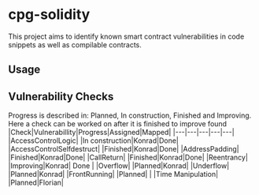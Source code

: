 # cpg-solidity
This project aims to identify known smart contract vulnerabilities in code snippets as well as compilable contracts.
## Usage
## Vulnerability Checks
Progress is described in: Planned, In construction, Finished and Improving. Here a check can be worked on after it is finished to improve found 
|Check|Vulnerabillity|Progress|Assigned|Mapped|
|---|---|---|---|---|
|AccessControlLogic|   |In construction|Konrad|Done|
|AccessControlSelfdestruct|   |Finished|Konrad|Done|
|AddressPadding|   |Finished|Konrad|Done|
|CallReturn|   |Finished|Konrad|Done|
|Reentrancy|   |Improving|Konrad| Done |
|Overflow|   |Planned|Konrad|
|Underflow|   |Planned|Konrad|
|FrontRunning|   |Planned|     |
|Time Manipulation|   |Planned|Florian|
